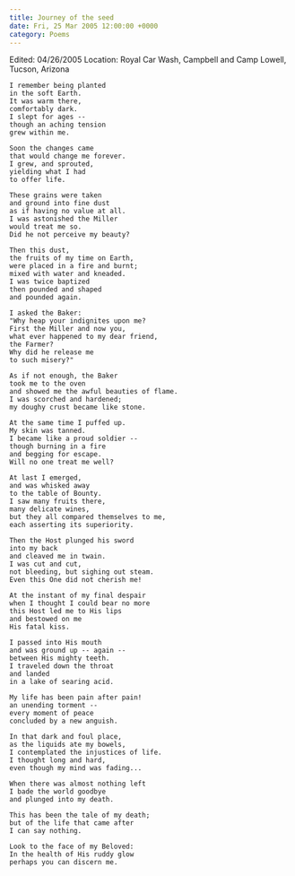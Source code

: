 ```yaml
---
title: Journey of the seed
date: Fri, 25 Mar 2005 12:00:00 +0000
category: Poems
---
```


Edited: 04/26/2005
Location: Royal Car Wash, Campbell and Camp Lowell, Tucson, Arizona

    I remember being planted  
    in the soft Earth.  
    It was warm there,  
    comfortably dark.  
    I slept for ages --  
    though an aching tension  
    grew within me.

    Soon the changes came  
    that would change me forever.  
    I grew, and sprouted,  
    yielding what I had  
    to offer life.

    These grains were taken  
    and ground into fine dust  
    as if having no value at all.  
    I was astonished the Miller  
    would treat me so.  
    Did he not perceive my beauty?

    Then this dust,  
    the fruits of my time on Earth,  
    were placed in a fire and burnt;  
    mixed with water and kneaded.  
    I was twice baptized  
    then pounded and shaped  
    and pounded again.

    I asked the Baker:  
    "Why heap your indignites upon me?  
    First the Miller and now you,  
    what ever happened to my dear friend,  
    the Farmer?  
    Why did he release me  
    to such misery?"

    As if not enough, the Baker  
    took me to the oven  
    and showed me the awful beauties of flame.  
    I was scorched and hardened;  
    my doughy crust became like stone.

    At the same time I puffed up.  
    My skin was tanned.  
    I became like a proud soldier --  
    though burning in a fire  
    and begging for escape.  
    Will no one treat me well?

    At last I emerged,  
    and was whisked away  
    to the table of Bounty.  
    I saw many fruits there,  
    many delicate wines,  
    but they all compared themselves to me,  
    each asserting its superiority.

    Then the Host plunged his sword  
    into my back  
    and cleaved me in twain.  
    I was cut and cut,  
    not bleeding, but sighing out steam.  
    Even this One did not cherish me!

    At the instant of my final despair  
    when I thought I could bear no more  
    this Host led me to His lips  
    and bestowed on me  
    His fatal kiss.

    I passed into His mouth  
    and was ground up -- again --  
    between His mighty teeth.  
    I traveled down the throat  
    and landed  
    in a lake of searing acid.

    My life has been pain after pain!  
    an unending torment --  
    every moment of peace  
    concluded by a new anguish.

    In that dark and foul place,  
    as the liquids ate my bowels,  
    I contemplated the injustices of life.  
    I thought long and hard,  
    even though my mind was fading...

    When there was almost nothing left  
    I bade the world goodbye  
    and plunged into my death.

    This has been the tale of my death;  
    but of the life that came after  
    I can say nothing.

    Look to the face of my Beloved:  
    In the health of His ruddy glow  
    perhaps you can discern me.


